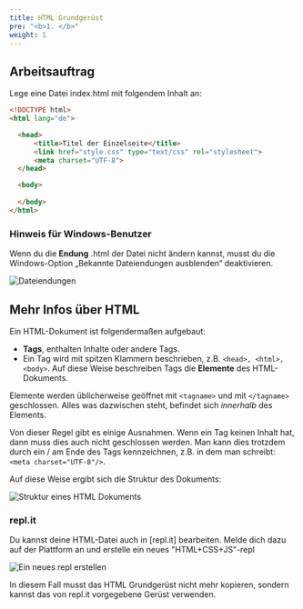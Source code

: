 ```yaml
---
title: HTML Grundgerüst
pre: "<b>1. </b>"
weight: 1
---
```


## Arbeitsauftrag

Lege eine Datei index.html mit folgendem Inhalt an:

```html
<!DOCTYPE html>
<html lang="de">

  <head>
      <title>Titel der Einzelseite</title>
      <link href="style.css" type="text/css" rel="stylesheet">
      <meta charset="UTF-8">
  </head>

  <body>
 
  </body>
</html>
```

### Hinweis für Windows-Benutzer

Wenn du die **Endung** .html der Datei nicht ändern kannst, musst du die Windows-Option „Bekannte Dateiendungen ausblenden“ deaktivieren.

![Dateiendungen](/html/dateiendungen.png)

## Mehr Infos über HTML

Ein HTML-Dokument ist folgendermaßen aufgebaut:

* **Tags**, enthalten Inhalte oder andere Tags. 
* Ein Tag wird mit spitzen Klammern beschrieben, z.B. `<head>, <html>, <body>`. Auf diese Weise beschreiben Tags die **Elemente** des HTML-Dokuments. 

Elemente werden üblicherweise geöffnet mit `<tagname>` und mit `</tagname>` geschlossen. Alles was dazwischen steht, befindet sich *innerhalb* des Elements. 

Von dieser Regel gibt es einige Ausnahmen. Wenn ein Tag keinen Inhalt hat, dann muss dies auch nicht geschlossen werden. Man kann dies trotzdem durch ein / am Ende des Tags kennzeichnen, z.B. in dem man schreibt: `<meta charset="UTF-8"/>`.  

Auf diese Weise ergibt sich die Struktur des Dokuments:

![Struktur eines HTML Dokuments](/html/htmlstruktur.png)

### repl.it

Du kannst deine HTML-Datei auch in [repl.it] bearbeiten. Melde dich dazu auf der Plattform an und erstelle ein neues "HTML+CSS+JS"-repl

![Ein neues repl erstellen](/html/newrepl.png)

In diesem Fall musst das HTML Grundgerüst nicht mehr kopieren, sondern kannst das von repl.it vorgegebene Gerüst verwenden.